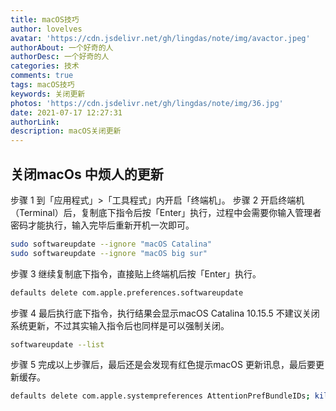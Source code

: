 ```yaml
---
title: macOS技巧
author: lovelves
avatar: 'https://cdn.jsdelivr.net/gh/lingdas/note/img/avactor.jpeg'
authorAbout: 一个好奇的人
authorDesc: 一个好奇的人
categories: 技术
comments: true
tags: macOS技巧
keywords: 关闭更新
photos: 'https://cdn.jsdelivr.net/gh/lingdas/note/img/36.jpg'
date: 2021-07-17 12:27:31
authorLink:
description: macOS关闭更新
---
```


## 关闭macOs 中烦人的更新
步骤 1
到「应用程式」>「工具程式」内开启「终端机」。
步骤 2
开启终端机（Terminal）后，复制底下指令后按「Enter」执行，过程中会需要你输入管理者密码才能执行，输入完毕后重新开机一次即可。
```bash
sudo softwareupdate --ignore "macOS Catalina"
sudo softwareupdate --ignore "macOS big sur"
```
步骤 3
继续复制底下指令，直接贴上终端机后按「Enter」执行。
```bash
defaults delete com.apple.preferences.softwareupdate
```
步骤 4
最后执行底下指令，执行结果会显示macOS Catalina 10.15.5 不建议关闭系统更新，不过其实输入指令后也同样是可以强制关闭。
```bash
softwareupdate --list
```
步骤 5
完成以上步骤后，最后还是会发现有红色提示macOS 更新讯息，最后要更新缓存。
```bash
defaults delete com.apple.systempreferences AttentionPrefBundleIDs; killall Dock
```
